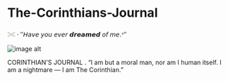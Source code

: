 # The-Corinthians-Journal
𓏵 · ″𝘏𝘢𝘷𝘦 𝘺𝘰𝘶 𝘦𝘷𝘦𝘳 𝙙𝙧𝙚𝙖𝙢𝙚𝙙 𝘰𝘧 𝘮𝘦.ᐣ″

![image alt](https://github.com/Corintheuss/The-Corinthians-Journal/blob/850157c9be82d80ffcb662a584a57bb1d8e4d774/Screenshot_2025-10-20-21-10-33-152_com.miui.gallery-edit.jpg)

CORINTHIAN'S JOURNAL .
“I am but a moral man, nor am I human itself. I am a nightmare — I am The Corinthian.”

